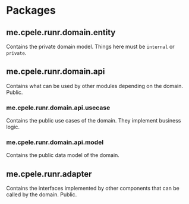# Packages

## me.cpele.runr.domain.entity

Contains the private domain model. Things here must be `internal` or `private`.

## me.cpele.runr.domain.api

Contains what can be used by other modules depending on the domain. Public.

### me.cpele.runr.domain.api.usecase

Contains the public use cases of the domain. They implement business logic.

### me.cpele.runr.domain.api.model

Contains the public data model of the domain.

## me.cpele.runr.adapter

Contains the interfaces implemented by other components that can be called by the domain. Public.
